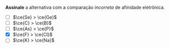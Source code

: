 **Assinale** a alternativa com a comparação *incorreta* de afinidade eletrônica.

- [ ] $\ce{Se} > \ce{Ge}$
- [ ] $\ce{C} > \ce{B}$
- [ ] $\ce{As} > \ce{P}$
- [x] $\ce{F} > \ce{Cl}$
- [ ] $\ce{K} > \ce{Na}$
